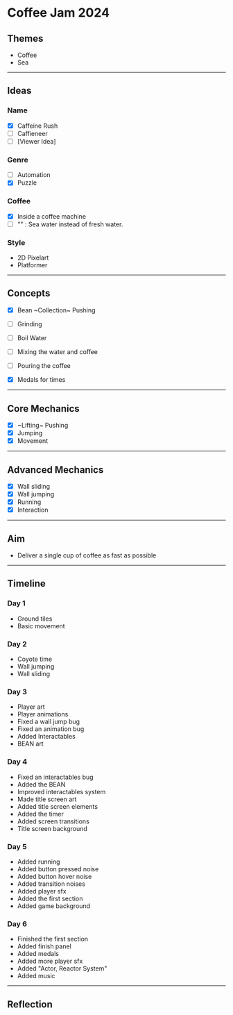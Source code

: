 # Coffee Jam 2024

## Themes

- Coffee
- Sea

---

## Ideas

### Name

- [x] Caffeine Rush
- [ ] Caffieneer
- [ ] [Viewer Idea]

### Genre

- [ ] Automation
- [x] Puzzle

### Coffee

- [x] Inside a coffee machine
- [ ] "" : Sea water instead of fresh water.

### Style

- 2D Pixelart
- Platformer

---

## Concepts

- [x] Bean ~Collection~ Pushing
- [ ] Grinding
- [ ] Boil Water
- [ ] Mixing the water and coffee
- [ ] Pouring the coffee

- [x] Medals for times

---

## Core Mechanics

- [x] ~Lifting~ Pushing
- [x] Jumping
- [x] Movement

---

## Advanced Mechanics

- [x] Wall sliding
- [x] Wall jumping
- [x] Running
- [x] Interaction

---

## Aim

- Deliver a single cup of coffee as fast as possible

---

## Timeline

### Day 1

- Ground tiles
- Basic movement

### Day 2

- Coyote time
- Wall jumping
- Wall sliding

### Day 3

- Player art
- Player animations
- Fixed a wall jump bug
- Fixed an animation bug
- Added Interactables
- BEAN art

### Day 4

- Fixed an interactables bug
- Added the BEAN
- Improved interactables system
- Made title screen art
- Added title screen elements
- Added the timer
- Added screen transitions
- Title screen background

### Day 5

- Added running
- Added button pressed noise
- Added button hover noise
- Added transition noises
- Added player sfx
- Added the first section
- Added game background

### Day 6

- Finished the first section
- Added finish panel
- Added medals
- Added more player sfx
- Added "Actor, Reactor System"
- Added music

---

## Reflection
